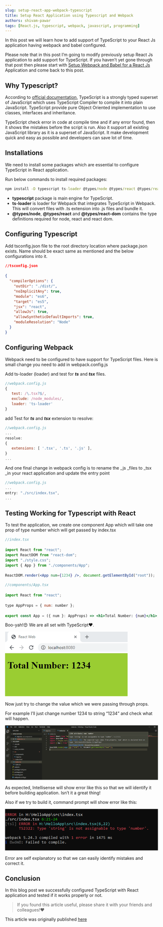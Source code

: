 ```yaml
---
slug: setup-react-app-webpack-typescript
title: Setup React Application using Typescript and Webpack
authors: shivam-pawar
tags: [React.js, typescript, webpack, javascript, programming]
---
```


In this post we will learn how to add support of TypeScript to your React Js application having webpack and babel configured.

Please note that in this post I’m going to modify previously setup React Js application to add support for TypeScript. If you haven’t yet gone through that post then please start with [Setup Webpack and Babel for a React Js](https://dev.to/shivampawar/setup-webpack-and-babel-for-a-react-js-application-24f5) Application and come back to this post.

<!--truncate-->

## Why Typescript?

According to [official documentation](https://www.typescriptlang.org/), TypeScript is a strongly typed superset of JavaScript which uses TypeScript Compiler to compile it into plain JavaScript. TypeScript provide pure Object Oriented implementation to use classes, interfaces and inheritance.

TypeScript check error in code at compile time and if any error found, then it shows the mistakes before the script is run. Also it support all existing JavaScript library as it is a superset of JavaScript. It make development quick and easy as possible and developers can save lot of time.

## Installations

We need to install some packages which are essential to configure TypeScript in React application.

Run below commands to install required packages:

```cmd
npm install -D typescript ts-loader @types/node @types/react @types/react-dom
```

- **typescript** package is main engine for TypeScript.
- **ts-loader** is loader for Webpack that integrates TypeScript in Webpack. This will convert files with .ts extension into .js files and bundle it.
- **@types/node**, **@types/react** and **@types/react-dom** contains the type definitions required for node, react and react dom.

## Configuring Typescript

Add tsconfig.json file to the root directory location where package.json exists. Name should be exact same as mentioned and the below configurations into it.

```json
//tsconfig.json

{
  "compilerOptions": {
    "outDir": "./dist/",
    "noImplicitAny": true,
    "module": "es6",
    "target": "es5",
    "jsx": "react",
    "allowJs": true,
    "allowSyntheticDefaultImports": true,
    "moduleResolution": "Node"
  }
}
```

## Configuring Webpack

Webpack need to be configured to have support for TypeScript files. Here is small change you need to add in webpack.config.js

Add ts-loader (loader) and test for **_ts_** and **_tsx_** files.

```js
//webpack.config.js
{
   test: /\.tsx?$/,
   exclude: /node_modules/,
   loader: 'ts-loader'
}
```

add Test for **_ts_** and **_tsx_** extension to resolve:

```js
//webpack.config.js
...
resolve:
{
   extensions: [ '.tsx', '.ts', '.js' ],
}
...
```

And one final change in webpack config is to rename the \_js \_files to \_tsx \_in your react application and update the entry point

```js
//webpack.config.js
...
entry: "./src/index.tsx",
...
```

## Testing Working for Typescript with React

To test the application, we create one component App which will take one prop of type number which will get passed by index.tsx

```jsx
//index.tsx

import React from "react";
import ReactDOM from "react-dom";
import "./style.css";
import { App } from "./components/App";

ReactDOM.render(<App num={1234} />, document.getElementById("root"));
```

```jsx
//components/App.tsx

import React from "react";

type AppProps = { num: number };

export const App = ({ num }: AppProps) => <h1>Total Number: {num}</h1>;
```

Boo-yah!😍 We are all set with TypeScript❤️.

![Demo](../static/img/react-typesript-webpack.png "Demo")

Now just try to change the value which we were passing through props.

For example I’ll just change number 1234 to string “1234” and check what will happen.

![error-message](../static/img/error-message.png "error-message")

As expected, Intellisense will show error like this so that we will identify it before building application. Isn’t it a great thing!

Also if we try to build it, command prompt will show error like this:

![error-console](../static/img/error-console.png "error-console")

Error are self explanatory so that we can easily identify mistakes and correct it.

## Conclusion

In this blog post we successfully configured TypeScript with React application and tested if it works properly or not.

> If you found this article useful, please share it with your friends and colleagues!❤️

This article was originally published [here](https://dev.to/shivampawar/setup-react-application-using-typescript-and-webpack-2kn6)
